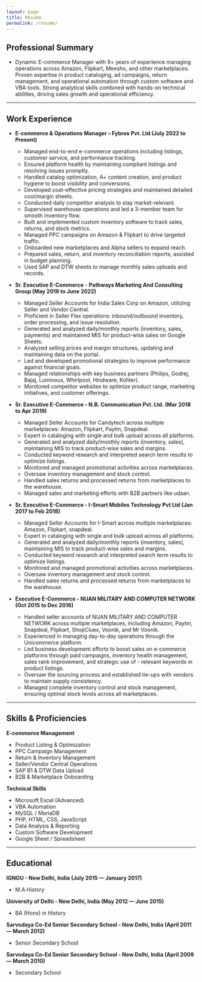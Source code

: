 ```yaml
---
layout: page
title: Resume
permalink: /resume/
---
```

<style>




</style>


## Professional Summary

- Dynamic E-commerce Manager with 9+ years of experience managing operations across Amazon, Flipkart, Meesho, and other marketplaces. Proven expertise in product cataloging, ad campaigns, return management, and operational automation through custom software and VBA tools. Strong analytical skills combined with hands-on technical abilities, driving sales growth and operational efficiency.

---

## Work Experience

- **E-commerce & Operations Manager – Fybros Pvt. Ltd (July 2022 to Present)**

  - Managed end-to-end e-commerce operations including listings, customer service, and performance tracking.
  - Ensured platform health by maintaining compliant listings and resolving issues promptly.
  - Handled catalog optimization, A+ content creation, and product hygiene to boost visibility and conversions.
  - Developed cost-effective pricing strategies and maintained detailed cost/margin sheets.
  - Conducted daily competitor analysis to stay market-relevant.
  - Supervised warehouse operations and led a 3-member team for smooth inventory flow.
  - Built and implemented custom inventory software to track sales, returns, and stock metrics.
  - Managed PPC campaigns on Amazon & Flipkart to drive targeted traffic.
  - Onboarded new marketplaces and Alpha sellers to expand reach.
  - Prepared sales, return, and inventory reconciliation reports; assisted in budget planning.
  - Used SAP and DTW sheets to manage monthly sales uploads and records.

- **Sr. Executive E-Commerce** - **Pathways Marketing And Consulting Group (May 2019 to June 2022)**

  - Managed Seller Accounts for India Sales Corp on Amazon, utilizing Seller and Vendor Central.
  - Proficient in Seller Flex operations: inbound/outbound inventory, order processing, and issue resolution.
  - Generated and analyzed daily/monthly reports (inventory, sales, payments) and maintained MIS for product-wise sales on Google Sheets.
  - Analyzed selling prices and margin structures, updating and maintaining data on the portal.
  - Led and developed promotional strategies to improve performance against financial goals.
  - Managed relationships with key business partners (Philips, Godrej, Bajaj, Luminous, Whirlpool, Hindware, Kohler).
  - Monitored competitor websites to optimize product range, marketing initiatives, and customer offerings.

- **Sr. Executive E-Commerce - N.B. Communication Pvt. Ltd. (Mar 2018 to Apr 2019)**

  - Managed Seller Accounts for Candytech across multiple marketplaces: Amazon, Flipkart, Paytm, Snapdeal.
  - Expert in cataloging with single and bulk upload across all platforms.
  - Generated and analyzed daily/monthly reports (inventory, sales), maintaining MIS to track product-wise sales and margins.
  - Conducted keyword research and interpreted search term results to optimize listings.
  - Monitored and managed promotional activities across marketplaces.
  - Oversaw inventory management and stock control.
  - Handled sales returns and processed returns from marketplaces to the warehouse.
  - Managed sales and marketing efforts with B2B partners like udaan.

- **Sr. Executive E-Commerce - I-Smart Mobiles Technology Pvt Ltd (Jan 2017 to Feb 2018)**

  - Managed Seller Accounts for I-Smart across multiple marketplaces: Amazon, Flipkart, snapdeal.
  - Expert in cataloging with single and bulk upload across all platforms.
  - Generated and analyzed daily/monthly reports (inventory, sales), maintaining MIS to track product-wise sales and margins.
  - Conducted keyword research and interpreted search term results to optimize listings.
  - Monitored and managed promotional activities across marketplaces.
  - Oversaw inventory management and stock control.
  - Handled sales returns and processed returns from marketplaces to the warehouse.

- **Executive E-Commerce - NUAN MILITARY AND COMPUTER NETWORK (Oct 2015 to Dec 2016)**
  - Handled seller accounts of NUAN MILITARY AND COMPUTER NETWORK across multiple marketplaces, including Amazon, Paytm, Snapdeal, Flipkart, ShopClues, Voonik, and Mr Voonik.
  - Experienced in managing day-to-day operations through the Unicommerce platform.
  - Led business development efforts to boost sales on e-commerce platforms through paid campaigns, inventory health management, sales rank improvement, and strategic use of - relevant keywords in product listings.
  - Oversaw the sourcing process and established tie-ups with vendors to maintain supply consistency.
  - Managed complete inventory control and stock management, ensuring optimal stock levels across all marketplaces.

---

## Skills & Proficiencies
  **E-commerce Management**

 - Product Listing & Optimization
 - PPC Campaign Management
 - Return & Inventory Management
 - Seller/Vendor Central Operations
 - SAP B1 & DTW Data Upload
 - B2B & Marketplace Onboarding

 **Technical Skills**
 - Microsoft Excel (Advanced)
 - VBA Automation
 - MySQL / MariaDB
 - PHP, HTML, CSS, JavaScript
 - Data Analysis & Reporting
 - Custom Software Development
 - Google Sheet / Spreadsheet

---
## Educational
**IGNOU - New Delhi, India (July 2015 — January 2017)**
- M.A History

**University of Delhi - New Delhi, India (May 2012 — June 2015)**
- BA (Hons) in History

**Sarvodaya Co-Ed Senior Secondary School - New Delhi, India (April 2011 — March 2012)**
- Senior Secondary School

**Sarvodaya Co-Ed Senior Secondary School - New Delhi, India (April 2009 — March 2010)**
- Secondary School